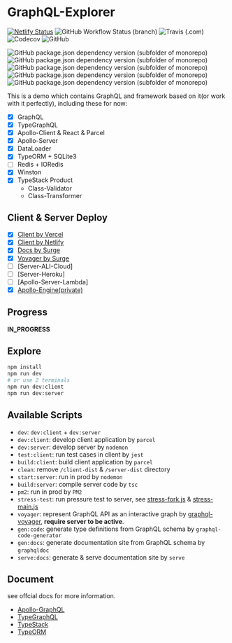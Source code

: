 # GraphQL-Explorer

[![Netlify Status](https://api.netlify.com/api/v1/badges/9b1032ca-eb12-4cfd-bfad-52da4b8b5451/deploy-status)](https://app.netlify.com/sites/linbudu-graphql-explorer/deploys)
![GitHub Workflow Status (branch)](https://img.shields.io/github/workflow/status/linbudu599/GraphQL-Explorer/GraphQL-Explorer-Client/master?label=GitHub%20Actions%20Client)
![Travis (.com)](https://img.shields.io/travis/com/linbudu599/GraphQL-Explorer?label=travis%20client)
![Codecov](https://img.shields.io/codecov/c/github/linbudu599/GraphQL-Explorer)
![GitHub](https://img.shields.io/github/license/linbudu599/GraphQL-Explorer?color=deepgreen)

![GitHub package.json dependency version (subfolder of monorepo)](https://img.shields.io/github/package-json/dependency-version/linbudu599/GraphQL-Explorer/graphql)
![GitHub package.json dependency version (subfolder of monorepo)](https://img.shields.io/github/package-json/dependency-version/linbudu599/GraphQL-Explorer/type-graphql)
![GitHub package.json dependency version (subfolder of monorepo)](https://img.shields.io/github/package-json/dependency-version/linbudu599/GraphQL-Explorer/apollo-server)
![GitHub package.json dependency version (subfolder of monorepo)](https://img.shields.io/github/package-json/dependency-version/linbudu599/GraphQL-Explorer/react)
![GitHub package.json dependency version (subfolder of monorepo)](https://img.shields.io/github/package-json/dependency-version/linbudu599/GraphQL-Explorer/parcel-bundler)

This is a demo which contains GraphQL and framework based on it(or work with it perfectly), including these for now:

- [x] GraphQL
- [x] TypeGraphQL
- [x] Apollo-Client & React & Parcel
- [x] Apollo-Server
- [x] DataLoader
- [x] TypeORM + SQLite3
- [ ] Redis + IORedis
- [x] Winston
- [x] TypeStack Product
  - Class-Validator
  - Class-Transformer

## Client & Server Deploy

- [x] [Client by Vercel](https://linbudu-graphql-explorer.vercel.app/)
- [x] [Client by Netlify](https://linbudu-graphql-explorer.netlify.app/)
- [x] [Docs by Surge](http://graphql-explorer-docs.surge.sh/)
- [x] [Voyager by Surge](http://graphql-explorer-voyager.surge.sh/)
- [ ] [Server-ALI-Cloud]
- [ ] [Server-Heroku]
- [ ] [Apollo-Server-Lambda]
- [x] [Apollo-Engine(private)](https://studio.apollographql.com/graph/My-Graph-innqj/explorer?schemaTag=current)

## Progress

**IN_PROGRESS**

## Explore

```bash
npm install
npm run dev
# or use 2 terminals
npm run dev:client
npm run dev:server
```

## Available Scripts

- `dev`: `dev:client` + `dev:server`
- `dev:client`: develop client application by `parcel`
- `dev:server`: develop server by `nodemon`
- `test:client`: run test cases in client by `jest`
- `build:client`: build client application by `parcel`
- `clean`: remove `/client-dist` & `/server-dist` directory
- `start:server`: run in prod by `nodemon`
- `build:server`: compile server code by `tsc`
- `pm2`: run in prod by `PM2`
- `stress-test`: run pressure test to server, see [stress-fork.js](./st-fork.js) & [stress-main.js](./st-main.js)
- `voyager`: represent GraphQL API as an interactive graph by [graphql-voyager](https://github.com/APIs-guru/graphql-voyager), **require server to be active**.
- `gen:code`: generate type definitions from GraphQL schema by `graphql-code-generator`
- `gen:docs`: generate documentation site from GraphQL schema by `graphqldoc`
- `serve:docs`: generate & serve documentation site by `serve`

## Document

see offcial docs for more information.

- [Apollo-GraphQL](https://www.apollographql.com/docs/)
- [TypeGraphQL](https://typegraphql.com/)
- [TypeStack](https://github.com/typestack)
- [TypeORM](https://github.com/typeorm)
